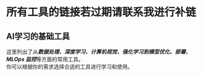 # 所有工具的链接若过期请联系我进行补链
## AI学习的基础工具
这里列出了从***数据处理、深度学习、计算机视觉、强化学习到模型优化、部署、MLOps 监控***等方面的常用工具。  
你可以根据你的需求选择合适的工具进行学习和使用。

